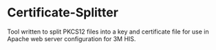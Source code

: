 # Certificate-Splitter
Tool written to split PKCS12 files into a key and certificate file for use in Apache web server configuration for 3M HIS.
